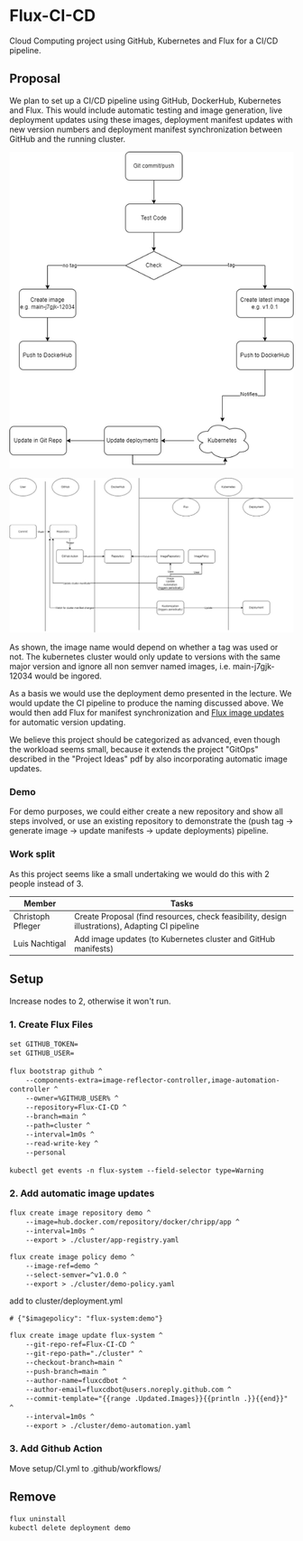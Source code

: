 # Flux-CI-CD
Cloud Computing project using GitHub, Kubernetes and Flux for a CI/CD pipeline.

## Proposal

We plan to set up a CI/CD pipeline using GitHub, DockerHub, Kubernetes and Flux. This would include automatic testing and image generation, live deployment updates using these images, deployment manifest updates with new version numbers and deployment manifest synchronization between GitHub and the running cluster.

![Flow Diagram](assets/project_diagram-1.png)

![Actor Diagram](assets/project_diagram-2.png)

As shown, the image name would depend on whether a tag was used or not. The kubernetes cluster would only update to versions with the same major version and ignore all non semver named images, i.e. main-j7gjk-12034 would be ingored.

As a basis we would use the deployment demo presented in the lecture. We would update the CI pipeline to produce the naming discussed above. We would then add Flux for manifest synchronization and [Flux image updates](https://fluxcd.io/flux/guides/image-update/) for automatic version updating.

We believe this project should be categorized as advanced, even though the workload seems small, because it extends the project "GitOps" described in the "Project Ideas" pdf by also incorporating automatic image updates.

### Demo

For demo purposes, we could either create a new repository and show all steps involved, or use an existing repository to demonstrate the (push tag -> generate image -> update manifests -> update deployments) pipeline.

### Work split

As this project seems like a small undertaking we would do this with 2 people instead of 3.

| Member      | Tasks |
| ----------- | ----------- |
| Christoph Pfleger | Create Proposal (find resources, check feasibility, design illustrations), Adapting CI pipeline |
| Luis Nachtigal | Add image updates (to Kubernetes cluster and GitHub manifests) |

## Setup

Increase nodes to 2, otherwise it won't run.

### 1. Create Flux Files

```
set GITHUB_TOKEN=
set GITHUB_USER=

flux bootstrap github ^
    --components-extra=image-reflector-controller,image-automation-controller ^
    --owner=%GITHUB_USER% ^
    --repository=Flux-CI-CD ^
    --branch=main ^
    --path=cluster ^
    --interval=1m0s ^
    --read-write-key ^
    --personal

kubectl get events -n flux-system --field-selector type=Warning
```

### 2. Add automatic image updates

```
flux create image repository demo ^
    --image=hub.docker.com/repository/docker/chripp/app ^
    --interval=1m0s ^
    --export > ./cluster/app-registry.yaml
```


```
flux create image policy demo ^
    --image-ref=demo ^
    --select-semver=^v1.0.0 ^
    --export > ./cluster/demo-policy.yaml
```

add to cluster/deployment.yml
```
# {"$imagepolicy": "flux-system:demo"}
```

```
flux create image update flux-system ^
    --git-repo-ref=Flux-CI-CD ^
    --git-repo-path="./cluster" ^
    --checkout-branch=main ^
    --push-branch=main ^
    --author-name=fluxcdbot ^
    --author-email=fluxcdbot@users.noreply.github.com ^
    --commit-template="{{range .Updated.Images}}{{println .}}{{end}}" ^
    --interval=1m0s ^
    --export > ./cluster/demo-automation.yaml
```

### 3. Add Github Action

Move setup/CI.yml to .github/workflows/


## Remove

```
flux uninstall
kubectl delete deployment demo
```
